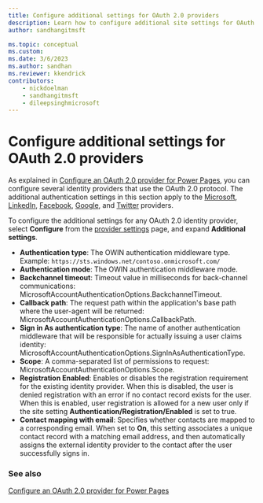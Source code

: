 ```yaml
---
title: Configure additional settings for OAuth 2.0 providers
description: Learn how to configure additional site settings for OAuth 2.0 providers in Power Pages.
author: sandhangitmsft

ms.topic: conceptual
ms.custom: 
ms.date: 3/6/2023
ms.author: sandhan
ms.reviewer: kkendrick
contributors:
    - nickdoelman
    - sandhangitmsft
    - dileepsinghmicrosoft
---
```


# Configure additional settings for OAuth 2.0 providers

As explained in [Configure an OAuth 2.0 provider for Power Pages](oauth2-provider.md), you can configure several identity providers that use the OAuth 2.0 protocol. The additional authentication settings in this section apply to the [Microsoft](oauth2-microsoft.md), [LinkedIn](oauth2-linkedin.md), [Facebook](oauth2-facebook.md), [Google](/power-apps/maker/portals/configure/configure-oauth2-google), and [Twitter](oauth2-twitter.md) providers.

To configure the additional settings for any OAuth 2.0 identity provider, select **Configure** from the [provider settings](/power-apps/maker/portals/configure/use-simplified-authentication-configuration#add-configure-or-delete-an-identity-provider) page, and expand **Additional settings**.

- **Authentication type**: The OWIN authentication middleware type. <br /> Example: `https://sts.windows.net/contoso.onmicrosoft.com/`
- **Authentication mode**: The OWIN authentication middleware mode.
- **Backchannel timeout**: Timeout value in milliseconds for back-channel communications: MicrosoftAccountAuthenticationOptions.BackchannelTimeout.
- **Callback path**: The request path within the application's base path where the user-agent will be returned: MicrosoftAccountAuthenticationOptions.CallbackPath.​
- **Sign in As authentication type**: The name of another authentication middleware that will be responsible for actually issuing a user claims identity: MicrosoftAccountAuthenticationOptions.SignInAsAuthenticationType.​
- **Scope**: A comma-separated list of permissions to request: MicrosoftAccountAuthenticationOptions.Scope.​
- ​**Registration Enabled**​: Enables or disables the registration requirement for the existing identity provider. When this is disabled, the user is denied registration with an error if no contact record exists for the user. When this is enabled, user registration is allowed for a new user only if the site setting **Authentication/Registration/Enabled** is set to true.​
- **Contact mapping with email**: Specifies whether contacts are mapped to a corresponding email. When set to **On**, this setting associates a unique contact record with a matching email address, and then automatically assigns the external identity provider to the contact after the user successfully signs in.

### See also

[Configure an OAuth 2.0 provider for Power Pages](oauth2-provider.md)

